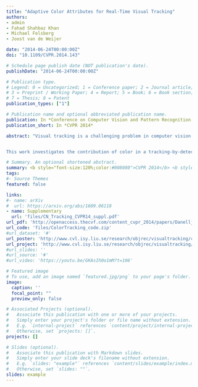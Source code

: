 ```yaml
---
title: "Adaptive Color Attributes for Real-Time Visual Tracking"
authors:
- admin
- Fahad Shahbaz Khan
- Michael Felsberg
- Joost van de Weijer

date: "2014-06-24T00:00:00Z"
doi: "10.1109/CVPR.2014.143"

# Schedule page publish date (NOT publication's date).
publishDate: "2014-06-24T00:00:00Z"

# Publication type.
# Legend: 0 = Uncategorized; 1 = Conference paper; 2 = Journal article;
# 3 = Preprint / Working Paper; 4 = Report; 5 = Book; 6 = Book section;
# 7 = Thesis; 8 = Patent
publication_types: ["1"]

# Publication name and optional abbreviated publication name.
publication: In *Conference on Computer Vision and Pattern Recognition, CVPR 2014*
publication_short: In *CVPR 2014*

abstract: "Visual tracking is a challenging problem in computer vision. Most state-of-the-art visual trackers either rely on luminance information or use simple color representations for image description. Contrary to visual tracking, for object recognition and detection, sophisticated color features when combined with luminance have shown to provide excellent performance. Due to the complexity of the tracking problem, the desired color feature should be computationally efficient, and possess a certain amount of photometric invariance while maintaining high discriminative power.


This work investigates the contribution of color in a tracking-by-detection framework. Our results suggest that color attributes provides superior performance for visual tracking. We further propose an adaptive low-dimensional variant of color attributes. Both quantitative and attribute-based evaluations are performed on 41 challenging benchmark color sequences. The proposed approach improves the baseline intensity-based tracker by 24 % in median distance precision. Furthermore, we show that our approach outperforms state-of-the-art tracking methods while running at more than 100 frames per second."

# Summary. An optional shortened abstract.
summary: <b style="font-size:120%;color:#008080">CVPR 2014</b> <b style="font-size:120%;color:#E08040">Oral</b><br> How to incorporate color information into visual tracking.
tags:
#- Source Themes
featured: false

links:
#- name: arXiv
#  url: https://arxiv.org/abs/1609.06118
- name: Supplementary
  url: 'files/CN_Tracking_CVPR14_suppl.pdf'
url_pdf: 'http://openaccess.thecvf.com/content_cvpr_2014/papers/Danelljan_Adaptive_Color_Attributes_2014_CVPR_paper.pdf'
url_code: 'files/ColorTracking_code.zip'
#url_dataset: '#'
url_poster: 'http://www.cvl.isy.liu.se/research/objrec/visualtracking/colvistrack/CN_Tracking_CVPR14_poster.pdf'
url_project: 'http://www.cvl.isy.liu.se/research/objrec/visualtracking/colvistrack/index.html'
#url_slides: ''
#url_source: '#'
#url_video: 'https://youtu.be/GKAsIh0o1mM?t=106'

# Featured image
# To use, add an image named `featured.jpg/png` to your page's folder. 
image:
  caption: ''
  focal_point: ""
  preview_only: false

# Associated Projects (optional).
#   Associate this publication with one or more of your projects.
#   Simply enter your project's folder or file name without extension.
#   E.g. `internal-project` references `content/project/internal-project/index.md`.
#   Otherwise, set `projects: []`.
projects: []

# Slides (optional).
#   Associate this publication with Markdown slides.
#   Simply enter your slide deck's filename without extension.
#   E.g. `slides: "example"` references `content/slides/example/index.md`.
#   Otherwise, set `slides: ""`.
slides: example
---
```




